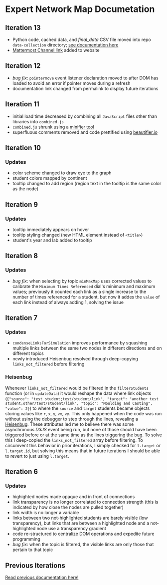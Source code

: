 # Expert Network Map Documetation

## Iteration 13

- Python code, cached data, and *final_data* CSV file moved into repo `data-collection` directory; [see documentation here](https://fabacademy.org/2023/labs/charlotte/students/adam-stone/lessons/side-projects/lab-link-graph/#how-to-run-python-data-collection)
- [Mattermost Channel link](https://chat.academany.org/fabacademy-2023/channels/fab-academy-data-viz) added to website

## Iteration 12

- *bug fix*: `pointermove` event listener declaration moved to after DOM has loaded to avoid an error if pointer moves during a refresh
- documentation link changed from permalink to display future iterations

## Iteration 11

- initial load time decreased by combining all `JavaScript` files other than libraries into `combined.js`
- `combined.js` shrunk using a [minifier tool](https://www.toptal.com/developers/javascript-minifier)
- superfluous comments removed and code prettified using [beautifier.io](https://beautifier.io/)

## Iteration 10

### Updates

- color scheme changed to draw eye to the graph
- student colors mapped by continent
- tooltip changed to add region (region text in the tooltip is the same color as the node)

## Iteration 9

### Updates

- tooltip immediately appears on hover
- tooltip styling changed (new HTML element instead of `<title>`)
- student's year and lab added to tooltip

## Iteration 8

### Updates

- *bug fix*: when selecting by topic `minMaxMap` uses corrected values to calibrate the `Minimum Times Referenced` dial's minimum and maximum values; previously it counted each link as a single increase to the number of times referenced for a student, but now it addes the `value` of each link instead of always adding 1, solving the issue

## Iteration 7

### Updates

- `condenseLinksForSimulation` improves performance by squashing multiple links between the same two nodes in different directions and on different topics
- newly introduced Heisenbug resolved through deep-copying `links_not_filtered` before filtering

### Heisenbug

Whenever `links_not_filtered` would be filtered in the `filterStudents` function (or in `updateData`) it would reshape the data where link objects (`{"source": "test student;test/student/link", "target": "another test student;other/test/student/link", "topic": "Moulding and Casting", "value": 2}`) to where the `source` and `target` students became objects storing values like `r`, `x`, `y`, `vx`, `vy`. This only happened when the code was run without using the debugger to step through the lines, revealing a [Heisenbug](https://en.wikipedia.org/wiki/Heisenbug). These attributes led me to believe there was some asynchronous *D3JS* event being run, but none of those should have been triggered before or at the same time as the lines triggering the bug. To solve this I deep-copied the `links_not_filtered` array before filtering. To circumvent this behavior in prior iterations, I simply checked for `l.target` or `l.target.id`, but solving this means that in future iterations I should be able to revert to just using `l.target`.

## Iteration 6

### Updates

- highighted nodes made opaque and in front of connections
- link transparency is no longer correlated to connection strength (this is indicated by how close the nodes are pulled together)
- link width is no longer a variable
- links between two not-highlighted students are barely visible (low transparency), but links that are between a highlighted node and a not-highlighted node use a transparency gradient
- code re-structured to centralize DOM operations and expedite future programming
- *bug fix*: when the topic is filtered, the visible links are only those that pertain to that topic 

## Previous Iterations

[Read previous documentation here!](https://fabacademy.org/2023/labs/charlotte/students/adam-stone/lessons/side-projects/lab-link-graph/)